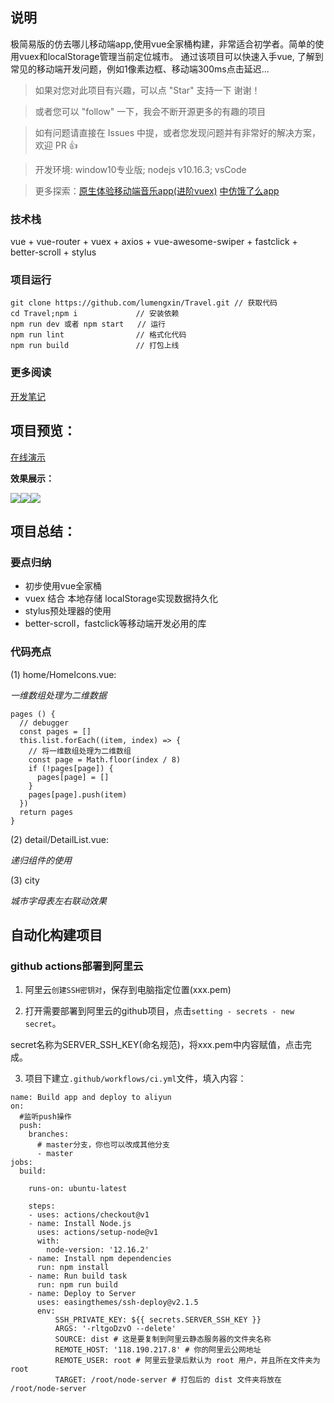 ## 说明
极简易版的仿去哪儿移动端app,使用vue全家桶构建，非常适合初学者。简单的使用vuex和localStorage管理当前定位城市。
通过该项目可以快速入手vue, 了解到常见的移动端开发问题，例如1像素边框、移动端300ms点击延迟...

> 如果对您对此项目有兴趣，可以点 "Star" 支持一下 谢谢！

> 或者您可以 "follow" 一下，我会不断开源更多的有趣的项目

> 如有问题请直接在 Issues 中提，或者您发现问题并有非常好的解决方案，欢迎 PR 👍

> 开发环境: window10专业版; nodejs v10.16.3; vsCode

> 更多探索：[原生体验移动端音乐app(进阶vuex)](https://github.com/lumengxin/vue-music.git)    [中仿饿了么app](https://github.com/lumengxin/vue4-gshop.git)

### 技术栈

vue + vue-router + vuex + axios + vue-awesome-swiper + fastclick + better-scroll + stylus

### 项目运行

```
git clone https://github.com/lumengxin/Travel.git // 获取代码
cd Travel;npm i				// 安装依赖
npm run dev 或者 npm start   // 运行
npm run lint                // 格式化代码
npm run build               // 打包上线
```

### 更多阅读

[开发笔记](./docs/note.md)

## 项目预览：

[在线演示](http://www.byooka.com/v19/travel)

**效果展示：**

<div style="display:flex;flex-wrap:wrap;">
    <img src="./docs/images/home.png" />    
    <img src="./docs/images/city.png" />
    <img src="./docs/images/detail.png" />
</div>



## 项目总结：

### 要点归纳

- 初步使用vue全家桶
- vuex 结合 本地存储 localStorage实现数据持久化
- stylus预处理器的使用
- better-scroll，fastclick等移动端开发必用的库

### 代码亮点

(1) home/HomeIcons.vue:

*一维数组处理为二维数据*

```
pages () {
  // debugger
  const pages = []
  this.list.forEach((item, index) => {
    // 将一维数组处理为二维数组
    const page = Math.floor(index / 8)
    if (!pages[page]) {
      pages[page] = []
    }
    pages[page].push(item)
  })
  return pages
}
```

(2) detail/DetailList.vue:

*递归组件的使用*

(3) city

*城市字母表左右联动效果*

## 自动化构建项目
### github actions部署到阿里云

1. 阿里云`创建SSH密钥对`，保存到电脑指定位置(xxx.pem)

2. 打开需要部署到阿里云的github项目，点击`setting - secrets - new secret`。

secret名称为SERVER_SSH_KEY(命名规范)，将xxx.pem中内容赋值，点击完成。

3. 项目下建立`.github/workflows/ci.yml`文件，填入内容：
```
name: Build app and deploy to aliyun
on:
  #监听push操作
  push:
    branches:
      # master分支，你也可以改成其他分支
      - master
jobs:
  build:

    runs-on: ubuntu-latest

    steps:
    - uses: actions/checkout@v1
    - name: Install Node.js
      uses: actions/setup-node@v1
      with:
        node-version: '12.16.2'
    - name: Install npm dependencies
      run: npm install
    - name: Run build task
      run: npm run build
    - name: Deploy to Server
      uses: easingthemes/ssh-deploy@v2.1.5
      env:
          SSH_PRIVATE_KEY: ${{ secrets.SERVER_SSH_KEY }}
          ARGS: '-rltgoDzvO --delete'
          SOURCE: dist # 这是要复制到阿里云静态服务器的文件夹名称
          REMOTE_HOST: '118.190.217.8' # 你的阿里云公网地址
          REMOTE_USER: root # 阿里云登录后默认为 root 用户，并且所在文件夹为 root
          TARGET: /root/node-server # 打包后的 dist 文件夹将放在 /root/node-server
```


